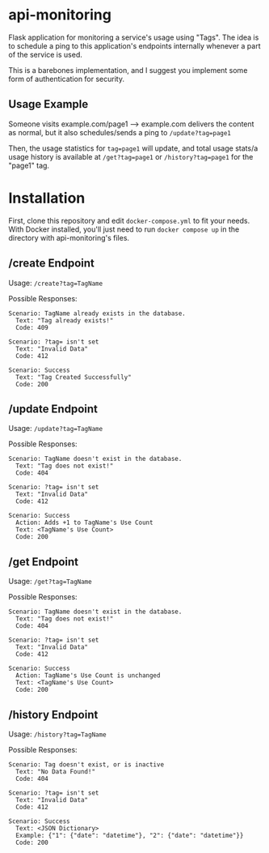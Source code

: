 # api-monitoring
Flask application for monitoring a service's usage using "Tags". 
The idea is to schedule a ping to this application's endpoints internally whenever a part of the service is used.

This is a barebones implementation, and I suggest you implement some form of authentication for security.

## Usage Example

Someone visits example.com/page1 --> example.com delivers the content as normal, but it also schedules/sends a ping to `/update?tag=page1`

Then, the usage statistics for `tag=page1` will update, and total usage stats/a usage history is available at `/get?tag=page1` or `/history?tag=page1` for the "page1" tag.

# Installation

First, clone this repository and edit `docker-compose.yml` to fit your needs. With Docker installed, you'll just need to run `docker compose up` in the directory with api-monitoring's files.


## /create Endpoint

Usage: `/create?tag=TagName`

Possible Responses:
```
Scenario: TagName already exists in the database.
  Text: "Tag already exists!"
  Code: 409
```
```
Scenario: ?tag= isn't set
  Text: "Invalid Data"
  Code: 412
```
```
Scenario: Success
  Text: "Tag Created Successfully"
  Code: 200
```

## /update Endpoint

Usage: `/update?tag=TagName`

Possible Responses:
```
Scenario: TagName doesn't exist in the database.
  Text: "Tag does not exist!"
  Code: 404
```
```
Scenario: ?tag= isn't set
  Text: "Invalid Data"
  Code: 412
```
```
Scenario: Success
  Action: Adds +1 to TagName's Use Count
  Text: <TagName's Use Count>
  Code: 200
```
## /get Endpoint

Usage: `/get?tag=TagName`

Possible Responses:
```
Scenario: TagName doesn't exist in the database.
  Text: "Tag does not exist!"
  Code: 404
```
```
Scenario: ?tag= isn't set
  Text: "Invalid Data"
  Code: 412
```
```
Scenario: Success
  Action: TagName's Use Count is unchanged
  Text: <TagName's Use Count>
  Code: 200
```
## /history Endpoint

Usage: `/history?tag=TagName`

Possible Responses:
```
Scenario: Tag doesn't exist, or is inactive
  Text: "No Data Found!"
  Code: 404
```
```
Scenario: ?tag= isn't set
  Text: "Invalid Data"
  Code: 412
```
```
Scenario: Success
  Text: <JSON Dictionary>
  Example: {"1": {"date": "datetime"}, "2": {"date": "datetime"}}
  Code: 200
```


